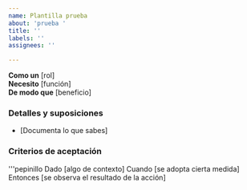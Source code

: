 ```yaml
---
name: Plantilla prueba
about: 'prueba '
title: ''
labels: ''
assignees: ''

---
```


**Como un** [rol]  
 **Necesito** [función]  
 **De modo que** [beneficio]  
   
 ### Detalles y suposiciones
 * [Documenta lo que sabes]
   
 ### Criterios de aceptación 
   
 '''pepinillo
 Dado [algo de contexto]
 Cuando [se adopta cierta medida]
 Entonces [se observa el resultado de la acción]
